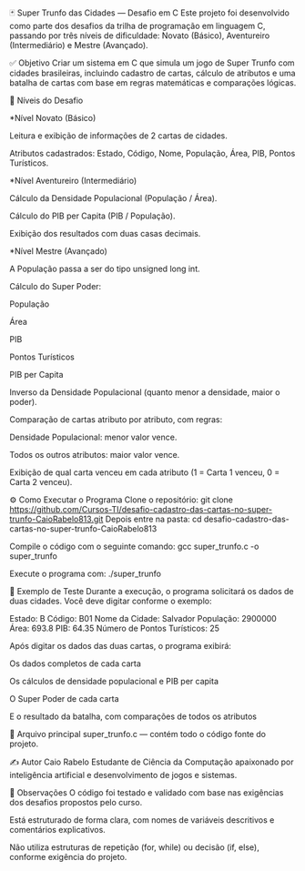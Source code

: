🃏 Super Trunfo das Cidades — Desafio em C
Este projeto foi desenvolvido como parte dos desafios da trilha de programação em linguagem C, passando por três níveis de dificuldade: Novato (Básico), Aventureiro (Intermediário) e Mestre (Avançado).

✅ Objetivo
Criar um sistema em C que simula um jogo de Super Trunfo com cidades brasileiras, incluindo cadastro de cartas, cálculo de atributos e uma batalha de cartas com base em regras matemáticas e comparações lógicas.

🧭 Níveis do Desafio

*Nível Novato (Básico)

Leitura e exibição de informações de 2 cartas de cidades.

Atributos cadastrados: Estado, Código, Nome, População, Área, PIB, Pontos Turísticos.

*Nível Aventureiro (Intermediário)

Cálculo da Densidade Populacional (População / Área).

Cálculo do PIB per Capita (PIB / População).

Exibição dos resultados com duas casas decimais.

*Nível Mestre (Avançado)

A População passa a ser do tipo unsigned long int.

Cálculo do Super Poder:

População

Área

PIB

Pontos Turísticos

PIB per Capita

Inverso da Densidade Populacional (quanto menor a densidade, maior o poder).

Comparação de cartas atributo por atributo, com regras:

Densidade Populacional: menor valor vence.

Todos os outros atributos: maior valor vence.

Exibição de qual carta venceu em cada atributo (1 = Carta 1 venceu, 0 = Carta 2 venceu).

⚙️ Como Executar o Programa
Clone o repositório:
git clone https://github.com/Cursos-TI/desafio-cadastro-das-cartas-no-super-trunfo-CaioRabelo813.git
Depois entre na pasta:
cd desafio-cadastro-das-cartas-no-super-trunfo-CaioRabelo813

Compile o código com o seguinte comando:
gcc super_trunfo.c -o super_trunfo

Execute o programa com:
./super_trunfo

🧪 Exemplo de Teste
Durante a execução, o programa solicitará os dados de duas cidades. Você deve digitar conforme o exemplo:

Estado: B
Código: B01
Nome da Cidade: Salvador
População: 2900000
Área: 693.8
PIB: 64.35
Número de Pontos Turísticos: 25

Após digitar os dados das duas cartas, o programa exibirá:

Os dados completos de cada carta

Os cálculos de densidade populacional e PIB per capita

O Super Poder de cada carta

E o resultado da batalha, com comparações de todos os atributos

📄 Arquivo principal
super_trunfo.c — contém todo o código fonte do projeto.

✍️ Autor
Caio Rabelo
Estudante de Ciência da Computação apaixonado por inteligência artificial e desenvolvimento de jogos e sistemas.

🧠 Observações
O código foi testado e validado com base nas exigências dos desafios propostos pelo curso.

Está estruturado de forma clara, com nomes de variáveis descritivos e comentários explicativos.

Não utiliza estruturas de repetição (for, while) ou decisão (if, else), conforme exigência do projeto.
